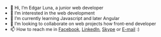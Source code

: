- 👋 Hi, I’m Edgar Luna, a junior web developer
- 👀 I’m interested in the web development
- 🌱 I’m currently learning Javascript and later Angular
- 💞️ I’m looking to collaborate on web projects how front-end developer
- 📫 How to reach me in [Facebook](https://www.facebook.com/3DGARXD/), [LinkedIn](https://www.linkedin.com/in/3DGARXD/), [Skype](https://join.skype.com/invite/muyh8eLVyidv) or [E-mail](mailto:ejlc2001@gmail.com)
:)
